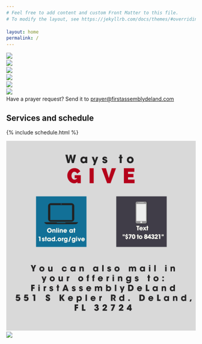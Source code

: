 ```yaml
---
# Feel free to add content and custom Front Matter to this file.
# To modify the layout, see https://jekyllrb.com/docs/themes/#overriding-theme-defaults

layout: home
permalink: /
---
```


<div class="component-live"></div>

<div class="row">
    <div class="col-xs-12 col-sm-12 col-md-4 col-lg-4 promotion">
        <a href="https://www.dropbox.com/s/raw/rtcrs9zgbtjlmu4/promo1.jpg" target="_blank"><img class="image-responsive" src="https://www.dropbox.com/s/raw/6euxggd0dk59l6y/promo1.jpg" /></a>
    </div>
    <div class="col-xs-12 col-sm-12 col-md-4 col-lg-4 promotion">
        <a href="https://www.dropbox.com/s/raw/2bfzofasnzrqa88/promo2.jpg" target="_blank"><img class="image-responsive" src="https://www.dropbox.com/s/raw/2bfzofasnzrqa88/promo2.jpg" /></a>
    </div>
    <div class="col-xs-12 col-sm-12 col-md-4 col-lg-4 promotion">
        <a href="https://www.dropbox.com/s/raw/4boj1oqfb61a9ys/promo3.jpg" target="_blank"><img class="image-responsive" src="https://www.dropbox.com/s/raw/4boj1oqfb61a9ys/promo3.jpg" /></a>
    </div>
    <div class="col-xs-12 col-sm-12 col-md-4 col-lg-4 promotion">
        <a href="https://www.dropbox.com/s/raw/npw7hyup1n5i7oh/promo4.jpg" target="_blank"><img class="image-responsive" src="https://www.dropbox.com/s/raw/npw7hyup1n5i7oh/promo4.jpg" /></a>
    </div>
    <div class="col-xs-12 col-sm-12 col-md-4 col-lg-4 promotion">
        <a href="https://www.dropbox.com/s/raw/0oq7bjesevsj0fq/promo5.jpg" target="_blank"><img class="image-responsive" src="https://www.dropbox.com/s/raw/0oq7bjesevsj0fq/promo5.jpg" /></a>
    </div>
    <div class="col-xs-12 col-sm-12 col-md-4 col-lg-4 promotion">
        <a href="https://www.dropbox.com/s/raw/avhta1hfxa1yfr8/promo6.jpg" target="_blank"><img class="image-responsive" src="https://www.dropbox.com/s/raw/rtcrs9zgbtjlmu4/promo6.jpg" /></a>
    </div>
</div>

<div class="schedule row">
    <div class="col-xs-12 col-sm-12 col-md-12 col-lg-12">
        <div>
            Have a prayer request? Send it to <a href="emailto:prayer@firstassemblydeland.com">prayer@firstassemblydeland.com</a>
        </div>
    </div>
</div>

## Services and schedule

{% include schedule.html %}

<!--
## Upcoming events

<div class="row">
    <div class="col-xs-12 col-sm-12 col-md-6 col-lg-6">
        <img class="image-responsive" src="/static/Good-Friday20-scaled.jpg" />
    </div>
    <div class="col-xs-12 col-sm-12 col-md-6 col-lg-6">
        <img class="image-responsive" src="/static/sunrise-service20.jpg" />
    </div>
</div>
<div class="end-xs end-sm end-md end-lg"><a href="/events/"><strong>More events &raquo;</strong></a></div>
-->

<div class="component-social"></div>

<div class="row">
    <div class="col-xs-12 col-sm-12 col-md-6 col-lg-6">
        <a href="https://firstdeland.churchcenter.com/giving">
            <img src="/static/waystogive.png" class="image-responsive" />
        </a>
    </div>
    <div class="col-xs-12 col-sm-12 col-md-6 col-lg-6">
        <img class="image-responsive" src="https://www.dropbox.com/s/raw/vjuogcungj54t69/bottom_notice.jpg" />
    </div>
</div>
